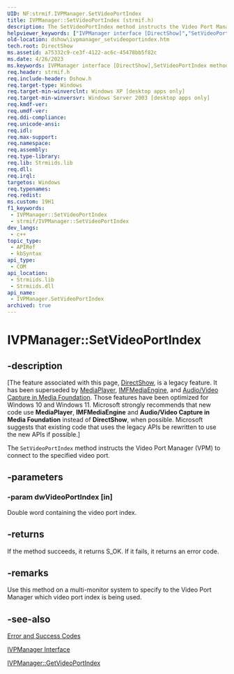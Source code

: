 ```yaml
---
UID: NF:strmif.IVPManager.SetVideoPortIndex
title: IVPManager::SetVideoPortIndex (strmif.h)
description: The SetVideoPortIndex method instructs the Video Port Manager (VPM) to connect to the specified video port.
helpviewer_keywords: ["IVPManager interface [DirectShow]","SetVideoPortIndex method","IVPManager.SetVideoPortIndex","IVPManager::SetVideoPortIndex","IVPManagerSetVideoPortIndex","SetVideoPortIndex","SetVideoPortIndex method [DirectShow]","SetVideoPortIndex method [DirectShow]","IVPManager interface","dshow.ivpmanager_setvideoportindex","strmif/IVPManager::SetVideoPortIndex"]
old-location: dshow\ivpmanager_setvideoportindex.htm
tech.root: DirectShow
ms.assetid: a75332c9-ce3f-4122-ac6c-45478bb5f82c
ms.date: 4/26/2023
ms.keywords: IVPManager interface [DirectShow],SetVideoPortIndex method, IVPManager.SetVideoPortIndex, IVPManager::SetVideoPortIndex, IVPManagerSetVideoPortIndex, SetVideoPortIndex, SetVideoPortIndex method [DirectShow], SetVideoPortIndex method [DirectShow],IVPManager interface, dshow.ivpmanager_setvideoportindex, strmif/IVPManager::SetVideoPortIndex
req.header: strmif.h
req.include-header: Dshow.h
req.target-type: Windows
req.target-min-winverclnt: Windows XP [desktop apps only]
req.target-min-winversvr: Windows Server 2003 [desktop apps only]
req.kmdf-ver: 
req.umdf-ver: 
req.ddi-compliance: 
req.unicode-ansi: 
req.idl: 
req.max-support: 
req.namespace: 
req.assembly: 
req.type-library: 
req.lib: Strmiids.lib
req.dll: 
req.irql: 
targetos: Windows
req.typenames: 
req.redist: 
ms.custom: 19H1
f1_keywords:
 - IVPManager::SetVideoPortIndex
 - strmif/IVPManager::SetVideoPortIndex
dev_langs:
 - c++
topic_type:
 - APIRef
 - kbSyntax
api_type:
 - COM
api_location:
 - Strmiids.lib
 - Strmiids.dll
api_name:
 - IVPManager.SetVideoPortIndex
archived: true
---
```


# IVPManager::SetVideoPortIndex


## -description

\[The feature associated with this page, [DirectShow](/windows/win32/directshow/directshow), is a legacy feature. It has been superseded by [MediaPlayer](/uwp/api/Windows.Media.Playback.MediaPlayer), [IMFMediaEngine](/windows/win32/api/mfmediaengine/nn-mfmediaengine-imfmediaengine), and [Audio/Video Capture in Media Foundation](/windows/win32/medfound/audio-video-capture-in-media-foundation). Those features have been optimized for Windows 10 and Windows 11. Microsoft strongly recommends that new code use **MediaPlayer**, **IMFMediaEngine** and **Audio/Video Capture in Media Foundation** instead of **DirectShow**, when possible. Microsoft suggests that existing code that uses the legacy APIs be rewritten to use the new APIs if possible.\]

The <code>SetVideoPortIndex</code> method instructs the Video Port Manager (VPM) to connect to the specified video port.

## -parameters

### -param dwVideoPortIndex [in]

Double word containing the video port index.

## -returns

If the method succeeds, it returns S_OK. If it fails, it returns an error code.

## -remarks

Use this method on a multi-monitor system to specify to the Video Port Manager which video port index is being used.

## -see-also

<a href="/windows/desktop/DirectShow/error-and-success-codes">Error and Success Codes</a>



<a href="/windows/desktop/api/strmif/nn-strmif-ivpmanager">IVPManager Interface</a>



<a href="/windows/win32/api/strmif/nf-strmif-ivpmanager-getvideoportindex">IVPManager::GetVideoPortIndex</a>

